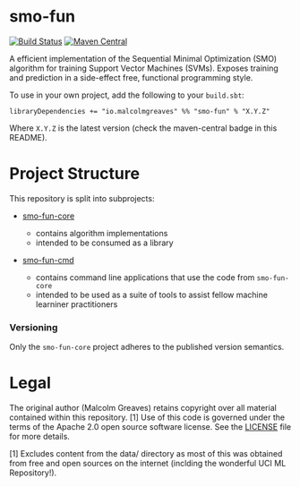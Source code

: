 # smo-fun
[![Build Status](https://travis-ci.org/malcolmgreaves/smo-fun.svg?branch=master)](https://travis-ci.org/malcolmgreaves/smo-fun) [![Maven Central](https://maven-badges.herokuapp.com/maven-central/io.malcolmgreaves/smo-fun-core_2.11/badge.svg?style=plastic)](https://maven-badges.herokuapp.com/maven-central/io.malcolmgreaves/smo-fun_2.11)

A efficient implementation of the Sequential Minimal Optimization (SMO) algorithm for training Support Vector Machines (SVMs). Exposes training and prediction in a side-effect free, functional programming style.

To use in your own project, add the following to your `build.sbt`:
```
libraryDependencies += "io.malcolmgreaves" %% "smo-fun" % "X.Y.Z"
```
Where `X.Y.Z` is the latest version (check the maven-central badge in this README). 

# Project Structure

This repository is split into subprojects:

* [smo-fun-core](https://github.com/malcolmgreaves/smo-fun/tree/master/smo-fun-core)
  * contains algorithm implementations
  * intended to be consumed as a library
  
* [smo-fun-cmd](https://github.com/malcolmgreaves/smo-fun/tree/master/smo-fun-cmd)
  * contains command line applications that use the code from `smo-fun-core`
  * intended to be used as a suite of tools to assist fellow machine learniner practitioners
 
### Versioning
Only the `smo-fun-core` project adheres to the published version semantics.

# Legal

The original author (Malcolm Greaves) retains copyright over all material contained within this repository. [1] Use of this code is governed under the terms of the Apache 2.0 open source software license. See the [LICENSE](./LICENSE) file for more details.



[1] Excludes content from the data/ directory as most of this was obtained from free and open sources on the internet (inclding the wonderful UCI ML Repository!). 
